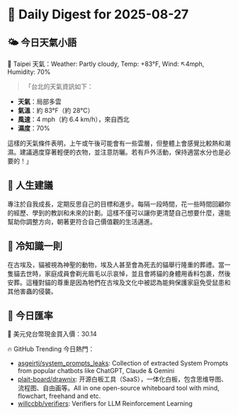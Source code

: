 # 🌅 Daily Digest for 2025-08-27

## 🌤️ 今日天氣小語
📍 Taipei 天氣：Weather: Partly cloudy, Temp: +83°F, Wind: ↖4mph, Humidity: 70%
> 「台北的天氣資訊如下：

- **天氣**：局部多雲
- **氣溫**：約 83°F（約 28°C）
- **風速**：4 mph（約 6.4 km/h），來自西北
- **濕度**：70%

這樣的天氣條件表明，上午或午後可能會有一些雲層，但整體上會感覺比較熱和潮濕。建議適度穿著輕便的衣物，並注意防曬。若有戶外活動，保持適當水分也是必要的！」

## 💬 人生建議
專注於自我成長，定期反思自己的目標和進步。每隔一段時間，花一些時間回顧你的經歷、學到的教訓和未來的計劃。這樣不僅可以讓你更清楚自己想要什麼，還能幫助你調整方向，朝著更符合自己價值觀的生活邁進。

## 🧠 冷知識一則
在古埃及，貓被視為神聖的動物，埃及人甚至會為死去的貓舉行隆重的葬禮。當一隻貓去世時，家庭成員會剃光眉毛以示哀悼，並且會將貓的身體用香料包裹，然後安葬。這種對貓的尊重是因為牠們在古埃及文化中被認為能夠保護家庭免受鼠患和其他害蟲的侵襲。
## 💱 今日匯率
💱 美元兌台幣現金買入價：30.14

🔥 GitHub Trending 今日熱門：
- [asgeirtj/system_prompts_leaks](https://github.com/asgeirtj/system_prompts_leaks): Collection of extracted System Prompts from popular chatbots like ChatGPT, Claude & Gemini
- [plait-board/drawnix](https://github.com/plait-board/drawnix): 开源白板工具（SaaS），一体化白板，包含思维导图、流程图、自由画等。All in one open-source whiteboard tool with mind, flowchart, freehand and etc.
- [willccbb/verifiers](https://github.com/willccbb/verifiers): Verifiers for LLM Reinforcement Learning


